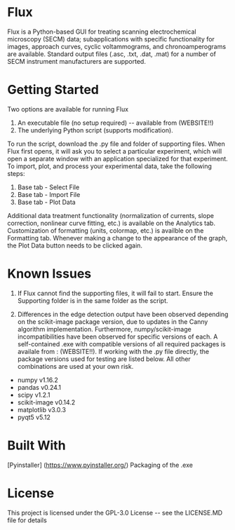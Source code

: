 # Flux
Flux is a Python-based GUI for treating scanning electrochemical microscopy (SECM) data; subapplications with specific functionality for images, approach curves, cyclic voltammograms, and chronoamperograms are available. Standard output files (.asc, .txt, .dat, .mat) for a number of SECM instrument manufacturers are supported.

# Getting Started
Two options are available for running Flux
1) An executable file (no setup required) -- available from (WEBSITE!!)
2) The underlying Python script (supports modification). 

To run the script, download the .py file and folder of supporting files. When Flux first opens, it will ask you to select a particular experiment, which will open a separate window with an application specialized for that experiment. To import, plot, and process your experimental data, take the following steps:
1) Base tab - Select File
2) Base tab - Import File
3) Base tab - Plot Data

Additional data treatment functionality (normalization of currents, slope correction, nonlinear curve fitting, etc.) is available on the Analytics tab. Customization of formatting (units, colormap, etc.) is availble on the Formatting tab. Whenever making a change to the appearance of the graph, the Plot Data button needs to be clicked again.

# Known Issues
1) If Flux cannot find the supporting files, it will fail to start. Ensure the Supporting folder is in the same folder as the script.

2) Differences in the edge detection output have been observed depending on the scikit-image package version, due to updates in the Canny algorithm implementation. Furthermore, numpy/scikit-image incompatibilities have been observed for specific versions of each. A self-contained .exe with compatible versions of all required packages is availale from : (WEBSITE!!). If working with the .py file directly, the package versions used for testing are listed below. All other combinations are used at your own risk.
- numpy v1.16.2
- pandas v0.24.1
- scipy v1.2.1
- scikit-image v0.14.2
- matplotlib v3.0.3
- pyqt5 v5.12

# Built With
[Pyinstaller] (https://www.pyinstaller.org/) Packaging of the .exe

# License
This project is licensed under the GPL-3.0 License -- see the LICENSE.MD file for details
